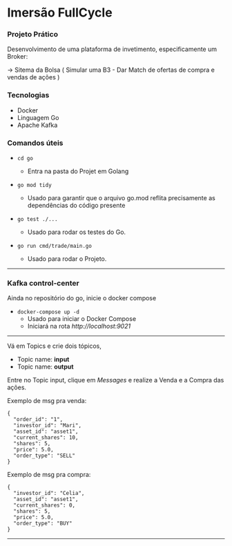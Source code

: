 # Imersão FullCycle

### Projeto Prático

Desenvolvimento de uma plataforma de invetimento, especificamente um Broker:

→ Sitema da Bolsa ( Simular uma B3 - Dar Match de ofertas de compra e vendas de ações )

### Tecnologias

- Docker
- Linguagem Go
- Apache Kafka

### Comandos úteis


- ```cd go```
  - Entra na pasta do Projet em Golang

- ```go mod tidy```
  - Usado para garantir que o arquivo go.mod reflita precisamente as dependências do código presente

- ```go test ./...```
  - Usado para rodar os testes do Go.

- ```go run cmd/trade/main.go```
  - Usado para rodar o Projeto.
_____

### Kafka control-center

Ainda no repositório do go, inicie o docker compose

- ```docker-compose up -d```
  - Usado para iniciar o Docker Compose
  - Iniciará na rota _http://localhost:9021_
_____

Vá em Topics e crie dois tópicos, 

- Topic name: **input**
- Topic name: **output**

Entre no Topic input, clique em _Messages_ e realize a Venda e a Compra das ações.

Exemplo de msg pra venda:

    {
      "order_id": "1",
      "investor_id": "Mari",
      "asset_id": "asset1",
      "current_shares": 10,
      "shares": 5,
      "price": 5.0,
      "order_type": "SELL"
    }

Exemplo de msg pra compra:

    {
      "investor_id": "Celia",
      "asset_id": "asset1",
      "current_shares": 0,
      "shares": 5,
      "price": 5.0,
      "order_type": "BUY"
    }

_____